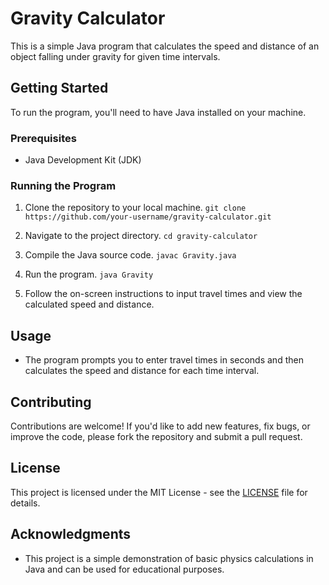 # Gravity Calculator

This is a simple Java program that calculates the speed and distance of an object falling under gravity for given time intervals.

## Getting Started

To run the program, you'll need to have Java installed on your machine.

### Prerequisites

- Java Development Kit (JDK)

### Running the Program

1. Clone the repository to your local machine.
`git clone https://github.com/your-username/gravity-calculator.git`
2. Navigate to the project directory.
`cd gravity-calculator`
3. Compile the Java source code.
`javac Gravity.java`
4. Run the program.
`java Gravity`

5. Follow the on-screen instructions to input travel times and view the calculated speed and distance.

## Usage

- The program prompts you to enter travel times in seconds and then calculates the speed and distance for each time interval.

## Contributing

Contributions are welcome! If you'd like to add new features, fix bugs, or improve the code, please fork the repository and submit a pull request.

## License

This project is licensed under the MIT License - see the [LICENSE](LICENSE) file for details.

## Acknowledgments

- This project is a simple demonstration of basic physics calculations in Java and can be used for educational purposes.